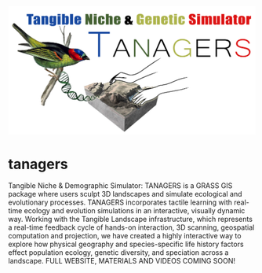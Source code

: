 ![Alt text](https://raw.githubusercontent.com/jasonleebrown/tanagers/master/tanagers_logo2.png?raw=true "Title") 
# tanagers

Tangible Niche & Demographic Simulator: TANAGERS is a GRASS GIS package where users sculpt 3D landscapes and simulate ecological and evolutionary processes.  TANAGERS  incorporates tactile learning with real-time ecology and evolution simulations in an interactive, visually dynamic way.  Working with the Tangible Landscape infrastructure, which represents a real-time feedback cycle of hands-on interaction, 3D scanning, geospatial computation and projection, we have created a highly interactive way to explore how physical geography and species-specific life history factors effect population ecology, genetic diversity, and speciation across a landscape.   FULL WEBSITE, MATERIALS AND VIDEOS COMING SOON!
